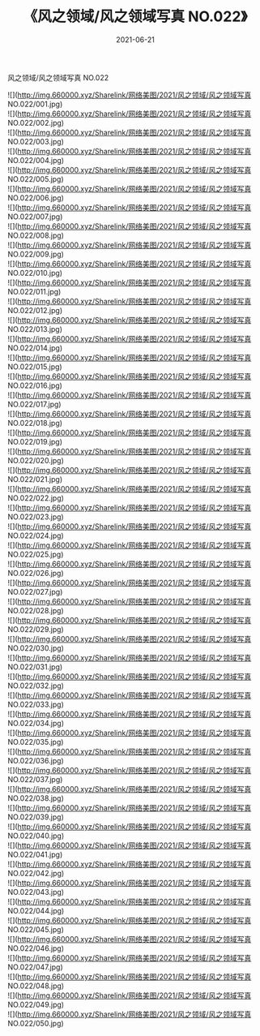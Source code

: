 ﻿---
layout: post
title:  《风之领域/风之领域写真 NO.022》
date:   2021-06-21
img: http://img.660000.xyz/Sharelink/网络美图/2021/风之领域/风之领域写真 NO.022/000.jpg
categories: [美女, 清纯, 唯美]
---

风之领域/风之领域写真 NO.022

 ![](http://img.660000.xyz/Sharelink/网络美图/2021/风之领域/风之领域写真 NO.022/001.jpg) <br>![](http://img.660000.xyz/Sharelink/网络美图/2021/风之领域/风之领域写真 NO.022/002.jpg) <br>![](http://img.660000.xyz/Sharelink/网络美图/2021/风之领域/风之领域写真 NO.022/003.jpg) <br>![](http://img.660000.xyz/Sharelink/网络美图/2021/风之领域/风之领域写真 NO.022/004.jpg) <br>![](http://img.660000.xyz/Sharelink/网络美图/2021/风之领域/风之领域写真 NO.022/005.jpg) <br>![](http://img.660000.xyz/Sharelink/网络美图/2021/风之领域/风之领域写真 NO.022/006.jpg) <br>![](http://img.660000.xyz/Sharelink/网络美图/2021/风之领域/风之领域写真 NO.022/007.jpg) <br>![](http://img.660000.xyz/Sharelink/网络美图/2021/风之领域/风之领域写真 NO.022/008.jpg) <br>![](http://img.660000.xyz/Sharelink/网络美图/2021/风之领域/风之领域写真 NO.022/009.jpg) <br>![](http://img.660000.xyz/Sharelink/网络美图/2021/风之领域/风之领域写真 NO.022/010.jpg) <br>![](http://img.660000.xyz/Sharelink/网络美图/2021/风之领域/风之领域写真 NO.022/011.jpg) <br>![](http://img.660000.xyz/Sharelink/网络美图/2021/风之领域/风之领域写真 NO.022/012.jpg) <br>![](http://img.660000.xyz/Sharelink/网络美图/2021/风之领域/风之领域写真 NO.022/013.jpg) <br>![](http://img.660000.xyz/Sharelink/网络美图/2021/风之领域/风之领域写真 NO.022/014.jpg) <br>![](http://img.660000.xyz/Sharelink/网络美图/2021/风之领域/风之领域写真 NO.022/015.jpg) <br>![](http://img.660000.xyz/Sharelink/网络美图/2021/风之领域/风之领域写真 NO.022/016.jpg) <br>![](http://img.660000.xyz/Sharelink/网络美图/2021/风之领域/风之领域写真 NO.022/017.jpg) <br>![](http://img.660000.xyz/Sharelink/网络美图/2021/风之领域/风之领域写真 NO.022/018.jpg) <br>![](http://img.660000.xyz/Sharelink/网络美图/2021/风之领域/风之领域写真 NO.022/019.jpg) <br>![](http://img.660000.xyz/Sharelink/网络美图/2021/风之领域/风之领域写真 NO.022/020.jpg) <br>![](http://img.660000.xyz/Sharelink/网络美图/2021/风之领域/风之领域写真 NO.022/021.jpg) <br>![](http://img.660000.xyz/Sharelink/网络美图/2021/风之领域/风之领域写真 NO.022/022.jpg) <br>![](http://img.660000.xyz/Sharelink/网络美图/2021/风之领域/风之领域写真 NO.022/023.jpg) <br>![](http://img.660000.xyz/Sharelink/网络美图/2021/风之领域/风之领域写真 NO.022/024.jpg) <br>![](http://img.660000.xyz/Sharelink/网络美图/2021/风之领域/风之领域写真 NO.022/025.jpg) <br>![](http://img.660000.xyz/Sharelink/网络美图/2021/风之领域/风之领域写真 NO.022/026.jpg) <br>![](http://img.660000.xyz/Sharelink/网络美图/2021/风之领域/风之领域写真 NO.022/027.jpg) <br>![](http://img.660000.xyz/Sharelink/网络美图/2021/风之领域/风之领域写真 NO.022/028.jpg) <br>![](http://img.660000.xyz/Sharelink/网络美图/2021/风之领域/风之领域写真 NO.022/029.jpg) <br>![](http://img.660000.xyz/Sharelink/网络美图/2021/风之领域/风之领域写真 NO.022/030.jpg) <br>![](http://img.660000.xyz/Sharelink/网络美图/2021/风之领域/风之领域写真 NO.022/031.jpg) <br>![](http://img.660000.xyz/Sharelink/网络美图/2021/风之领域/风之领域写真 NO.022/032.jpg) <br>![](http://img.660000.xyz/Sharelink/网络美图/2021/风之领域/风之领域写真 NO.022/033.jpg) <br>![](http://img.660000.xyz/Sharelink/网络美图/2021/风之领域/风之领域写真 NO.022/034.jpg) <br>![](http://img.660000.xyz/Sharelink/网络美图/2021/风之领域/风之领域写真 NO.022/035.jpg) <br>![](http://img.660000.xyz/Sharelink/网络美图/2021/风之领域/风之领域写真 NO.022/036.jpg) <br>![](http://img.660000.xyz/Sharelink/网络美图/2021/风之领域/风之领域写真 NO.022/037.jpg) <br>![](http://img.660000.xyz/Sharelink/网络美图/2021/风之领域/风之领域写真 NO.022/038.jpg) <br>![](http://img.660000.xyz/Sharelink/网络美图/2021/风之领域/风之领域写真 NO.022/039.jpg) <br>![](http://img.660000.xyz/Sharelink/网络美图/2021/风之领域/风之领域写真 NO.022/040.jpg) <br>![](http://img.660000.xyz/Sharelink/网络美图/2021/风之领域/风之领域写真 NO.022/041.jpg) <br>![](http://img.660000.xyz/Sharelink/网络美图/2021/风之领域/风之领域写真 NO.022/042.jpg) <br>![](http://img.660000.xyz/Sharelink/网络美图/2021/风之领域/风之领域写真 NO.022/043.jpg) <br>![](http://img.660000.xyz/Sharelink/网络美图/2021/风之领域/风之领域写真 NO.022/044.jpg) <br>![](http://img.660000.xyz/Sharelink/网络美图/2021/风之领域/风之领域写真 NO.022/045.jpg) <br>![](http://img.660000.xyz/Sharelink/网络美图/2021/风之领域/风之领域写真 NO.022/046.jpg) <br>![](http://img.660000.xyz/Sharelink/网络美图/2021/风之领域/风之领域写真 NO.022/047.jpg) <br>![](http://img.660000.xyz/Sharelink/网络美图/2021/风之领域/风之领域写真 NO.022/048.jpg) <br>![](http://img.660000.xyz/Sharelink/网络美图/2021/风之领域/风之领域写真 NO.022/049.jpg) <br>![](http://img.660000.xyz/Sharelink/网络美图/2021/风之领域/风之领域写真 NO.022/050.jpg) <br>